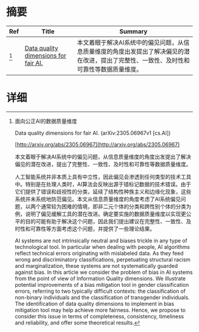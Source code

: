 # 摘要

| Ref | Title | Summary |
| --- | --- | --- |
| [^1] | [Data quality dimensions for fair AI.](http://arxiv.org/abs/2305.06967) | 本文着眼于解决AI系统中的偏见问题，从信息质量维度的角度出发提出了解决偏见的潜在改进，提出了完整性、一致性、及时性和可靠性等数据质量维度。 |

# 详细

[^1]: 面向公正AI的数据质量维度

    Data quality dimensions for fair AI. (arXiv:2305.06967v1 [cs.AI])

    [http://arxiv.org/abs/2305.06967](http://arxiv.org/abs/2305.06967)

    本文着眼于解决AI系统中的偏见问题，从信息质量维度的角度出发提出了解决偏见的潜在改进，提出了完整性、一致性、及时性和可靠性等数据质量维度。

    

    人工智能系统并非本质上具有中立性，因此偏见会渗透到任何类型的技术工具中。特别是在处理人类时，AI算法会反映出源于错标记数据的技术错误。由于它们提供了错误和歧视性的分类，延续了结构性种族主义和边缘化现象，这些系统并未系统地防范偏见。本文从信息质量维度的角度考虑了AI系统偏见问题，以两个通常较为困难的情境，即非二元个体的分类和跨性别个体的分类为例，说明了偏见缓解工具的潜在改进。确定要实施的数据质量维度以实现更公平的目的可能有助于解决这个问题，因此我们提出建议在完整性、一致性、及时性和可靠性等方面考虑这个问题，并提供了一些理论结果。

    AI systems are not intrinsically neutral and biases trickle in any type of technological tool. In particular when dealing with people, AI algorithms reflect technical errors originating with mislabeled data. As they feed wrong and discriminatory classifications, perpetuating structural racism and marginalization, these systems are not systematically guarded against bias. In this article we consider the problem of bias in AI systems from the point of view of Information Quality dimensions. We illustrate potential improvements of a bias mitigation tool in gender classification errors, referring to two typically difficult contexts: the classification of non-binary individuals and the classification of transgender individuals. The identification of data quality dimensions to implement in bias mitigation tool may help achieve more fairness. Hence, we propose to consider this issue in terms of completeness, consistency, timeliness and reliability, and offer some theoretical results.
    

